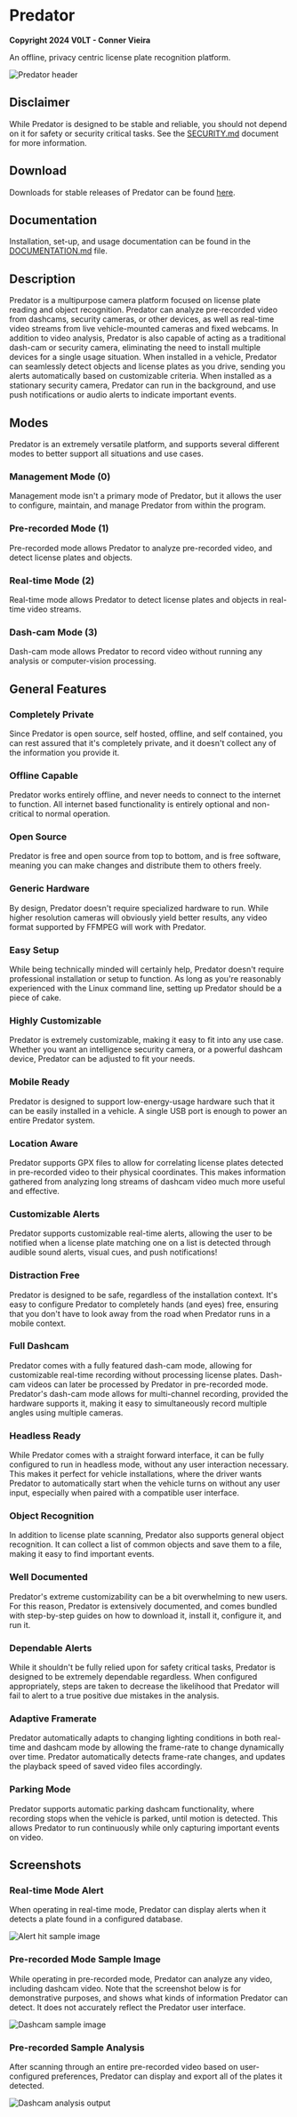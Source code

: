 # Predator

**Copyright 2024 V0LT - Conner Vieira**

An offline, privacy centric license plate recognition platform.

![Predator header](./assets/images/branding/PredatorHeaderLight.svg)


## Disclaimer

While Predator is designed to be stable and reliable, you should not depend on it for safety or security critical tasks. See the [SECURITY.md](SECURITY.md) document for more information.


## Download

Downloads for stable releases of Predator can be found [here](https://v0lttech.com/predator.php).


## Documentation

Installation, set-up, and usage documentation can be found in the [DOCUMENTATION.md](DOCUMENTATION.md) file.


## Description

Predator is a multipurpose camera platform focused on license plate reading and object recognition. Predator can analyze pre-recorded video from dashcams, security cameras, or other devices, as well as real-time video streams from live vehicle-mounted cameras and fixed webcams. In addition to video analysis, Predator is also capable of acting as a traditional dash-cam or security camera, eliminating the need to install multiple devices for a single usage situation. When installed in a vehicle, Predator can seamlessly detect objects and license plates as you drive, sending you alerts automatically based on customizable criteria. When installed as a stationary security camera, Predator can run in the background, and use push notifications or audio alerts to indicate important events.


## Modes

Predator is an extremely versatile platform, and supports several different modes to better support all situations and use cases.

### Management Mode (0)

Management mode isn't a primary mode of Predator, but it allows the user to configure, maintain, and manage Predator from within the program.

### Pre-recorded Mode (1)

Pre-recorded mode allows Predator to analyze pre-recorded video, and detect license plates and objects.

### Real-time Mode (2)

Real-time mode allows Predator to detect license plates and objects in real-time video streams.

### Dash-cam Mode (3)

Dash-cam mode allows Predator to record video without running any analysis or computer-vision processing.


## General Features

### Completely Private

Since Predator is open source, self hosted, offline, and self contained, you can rest assured that it's completely private, and it doesn't collect any of the information you provide it.

### Offline Capable

Predator works entirely offline, and never needs to connect to the internet to function. All internet based functionality is entirely optional and non-critical to normal operation.

### Open Source

Predator is free and open source from top to bottom, and is free software, meaning you can make changes and distribute them to others freely.

### Generic Hardware

By design, Predator doesn't require specialized hardware to run. While higher resolution cameras will obviously yield better results, any video format supported by FFMPEG will work with Predator.

### Easy Setup

While being technically minded will certainly help, Predator doesn't require professional installation or setup to function. As long as you're reasonably experienced with the Linux command line, setting up Predator should be a piece of cake.

### Highly Customizable

Predator is extremely customizable, making it easy to fit into any use case. Whether you want an intelligence security camera, or a powerful dashcam device, Predator can be adjusted to fit your needs.

### Mobile Ready

Predator is designed to support low-energy-usage hardware such that it can be easily installed in a vehicle. A single USB port is enough to power an entire Predator system.

### Location Aware

Predator supports GPX files to allow for correlating license plates detected in pre-recorded video to their physical coordinates. This makes information gathered from analyzing long streams of dashcam video much more useful and effective.

### Customizable Alerts

Predator supports customizable real-time alerts, allowing the user to be notified when a license plate matching one on a list is detected through audible sound alerts, visual cues, and push notifications!

### Distraction Free

Predator is designed to be safe, regardless of the installation context. It's easy to configure Predator to completely hands (and eyes) free, ensuring that you don't have to look away from the road when Predator runs in a mobile context.

### Full Dashcam

Predator comes with a fully featured dash-cam mode, allowing for customizable real-time recording without processing license plates. Dash-cam videos can later be processed by Predator in pre-recorded mode. Predator's dash-cam mode allows for multi-channel recording, provided the hardware supports it, making it easy to simultaneously record multiple angles using multiple cameras.

### Headless Ready

While Predator comes with a straight forward interface, it can be fully configured to run in headless mode, without any user interaction necessary. This makes it perfect for vehicle installations, where the driver wants Predator to automatically start when the vehicle turns on without any user input, especially when paired with a compatible user interface.

### Object Recognition

In addition to license plate scanning, Predator also supports general object recognition. It can collect a list of common objects and save them to a file, making it easy to find important events.

### Well Documented

Predator's extreme customizability can be a bit overwhelming to new users. For this reason, Predator is extensively documented, and comes bundled with step-by-step guides on how to download it, install it, configure it, and run it.

### Dependable Alerts

While it shouldn't be fully relied upon for safety critical tasks, Predator is designed to be extremely dependable regardless. When configured appropriately, steps are taken to decrease the likelihood that Predator will fail to alert to a true positive due mistakes in the analysis.

### Adaptive Framerate

Predator automatically adapts to changing lighting conditions in both real-time and dashcam mode by allowing the frame-rate to change dynamically over time. Predator automatically detects frame-rate changes, and updates the playback speed of saved video files accordingly.

### Parking Mode

Predator supports automatic parking dashcam functionality, where recording stops when the vehicle is parked, until motion is detected. This allows Predator to run continuously while only capturing important events on video.


## Screenshots

### Real-time Mode Alert

When operating in real-time mode, Predator can display alerts when it detects a plate found in a configured database.

![Alert hit sample image](./assets/images/screenshots/alerthit.png)

### Pre-recorded Mode Sample Image

While operating in pre-recorded mode, Predator can analyze any video, including dashcam video. Note that the screenshot below is for demonstrative purposes, and shows what kinds of information Predator can detect. It does not accurately reflect the Predator user interface.

![Dashcam sample image](./assets/images/screenshots/dashcamsample.png)

### Pre-recorded Sample Analysis

After scanning through an entire pre-recorded video based on user-configured preferences, Predator can display and export all of the plates it detected.

![Dashcam analysis output](./assets/images/screenshots/dashcamdetect.png)
